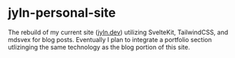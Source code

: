 # jyln-personal-site

The rebuild of my current site ([jyln.dev](https://jyln.dev)) utilizing SvelteKit, TailwindCSS, and mdsvex for blog posts. Eventually I plan to integrate a portfolio section utlizinging the same technology as the blog portion of this site.
